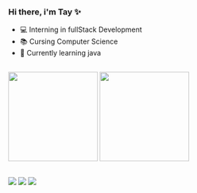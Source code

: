 ### Hi there, i'm Tay ✨

- 💻 Interning in fullStack Development
- 📚 Cursing Computer Science
- 🌱 Currently learning java

##

<div>
    <img height="180em" src="https://github-readme-stats.vercel.app/api?username=TayEsp&count_private=true&include_all_commits=true&show_icons=true&theme=tokyonight&PAT_1"/>
    <img height="180em" src="https://github-readme-stats.vercel.app/api/top-langs/?username=TayEsp&layout=compact&langs_count=10&hide_progress=true&theme=tokyonight&PAT_1"/>
</div>
  
##

<div> 
  <a href="https://www.instagram.com/tay_pine" target="_blank"><img src="https://img.shields.io/badge/-Instagram-%23E4405F?style=for-the-badge&logo=instagram&logoColor=white" target="_blank"></a>
  <a href = "mailto:tayna.respinosa@gmail.com"><img src="https://img.shields.io/badge/-Gmail-%23333?style=for-the-badge&logo=gmail&logoColor=white" target="_blank"></a>
  <a href="https://www.linkedin.com/in/tayna-espinosa-042026222" target="_blank"><img src="https://img.shields.io/badge/-LinkedIn-%230077B5?style=for-the-badge&logo=linkedin&logoColor=white" target="_blank"></a> 
  
</div>

